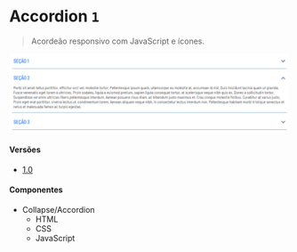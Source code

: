 # Accordion `1`
> Acordeão responsivo com JavaScript e ícones.

![](accordion-1.png)

#### Versões
                
+ [1.0](https://araquelos.github.io/accordion-1/accordion-1.0/accordion-1.0.html)

#### Componentes
                
+ Collapse/Accordion
    + HTML
    + CSS
    + JavaScript


